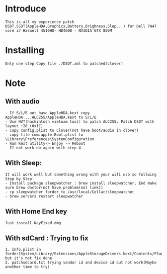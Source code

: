 # Introduce 
	This is all my experience patch DSDT,SSDT(AppleHDA,Graphics,Battery,Brighness,Slep...) for Dell 7447 core i7 Haswell 4510HQ- HD4600 - NVIDIA GTX 850M 
# Installing
	Only one step Copy file ./DSDT.aml to patched(clover)
# Note 
## With audio
	- If S/L/E not have AppleHDA.kext copy AppleHDA....ALC255/AppleHDA.kext to S/L/E
	- Use HVT(hackintosh vietnam tool) to patch ALC255. Patch DSDT with layout :28 (0x1C)
	- Copy config.plist to Clover(not have boot/audio in clover)
	- copy file com.apple.Boot.plist to \Library\Preferences\SystemConfiguration
	- Run Kext utility-> Enjoy -> Reboot
	- If not work do again with step 4
## With Sleep:
    It will work well but something wrong with your wifi usb so follwing Step by Step:
	- Install package sleepwatcher : brew install sleepwatcher. End make sure brew doctor(not have problem(not link))
	- cp sleepwatcher forder to /usr/local/Cellar/sleepwatcher
	- brew servers restart sleepwatcher
## With Home End key
	Just install KeyFixed.dmg		

## With sdCard : Trying to fix
	1. Info.plist in forder(System/Library/Extensions/AppleStorageDrivers.kext/Contents/PlugIns/AppleUSBCardReader.kext/Contents/)  but it's not fix done
	2. patchsdcard.txt trying vendor id and device id but not work(Maybe another time to try)